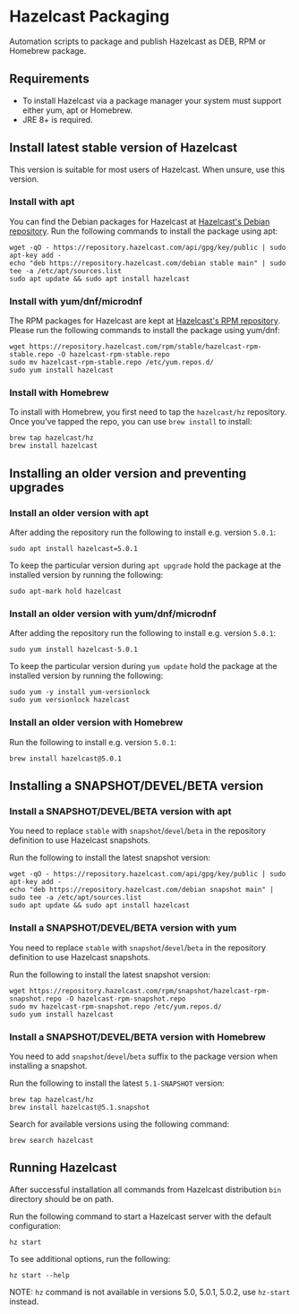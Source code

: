 # Hazelcast Packaging

Automation scripts to package and publish Hazelcast as DEB, RPM or Homebrew package.

## Requirements

- To install Hazelcast via a package manager your system must support 
either yum, apt or Homebrew.  
- JRE 8+ is required.

## Install latest stable version of Hazelcast

This version is suitable for most users of Hazelcast. When unsure, use 
this version.

### Install with apt

You can find the Debian packages for Hazelcast at
[Hazelcast's Debian repository](https://repository.hazelcast.com/debian).
Run the following commands to install the package using apt:

```
wget -qO - https://repository.hazelcast.com/api/gpg/key/public | sudo apt-key add -
echo "deb https://repository.hazelcast.com/debian stable main" | sudo tee -a /etc/apt/sources.list
sudo apt update && sudo apt install hazelcast
```

### Install with yum/dnf/microdnf

The RPM packages for Hazelcast are kept at 
[Hazelcast's RPM repository](https://repository.hazelcast.com/rpm/).
Please run the following commands to install the package using yum/dnf:

```
wget https://repository.hazelcast.com/rpm/stable/hazelcast-rpm-stable.repo -O hazelcast-rpm-stable.repo
sudo mv hazelcast-rpm-stable.repo /etc/yum.repos.d/
sudo yum install hazelcast
```

### Install with Homebrew

To install with Homebrew, you first need to tap the `hazelcast/hz`
repository. Once you’ve tapped the repo, you can use `brew install` to
install:

```
brew tap hazelcast/hz
brew install hazelcast
```

## Installing an older version and preventing upgrades

### Install an older version with apt

After adding the repository run the following to install e.g.
version `5.0.1`:

```
sudo apt install hazelcast=5.0.1
```

To keep the particular version during `apt upgrade` hold the package at
the installed version by running the following:

```
sudo apt-mark hold hazelcast
```

### Install an older version with yum/dnf/microdnf

After adding the repository run the following to install e.g. 
version `5.0.1`: 

```
sudo yum install hazelcast-5.0.1
```

To keep the particular version during `yum update` hold the package at
the installed version by running the following:

```
sudo yum -y install yum-versionlock
sudo yum versionlock hazelcast
```

### Install an older version with Homebrew

Run the following to install e.g. version `5.0.1`:

```
brew install hazelcast@5.0.1
```

## Installing a SNAPSHOT/DEVEL/BETA version

### Install a SNAPSHOT/DEVEL/BETA version with apt

You need to replace `stable` with `snapshot`/`devel`/`beta` in
the repository definition to use Hazelcast snapshots.

Run the following to install the latest snapshot version:

```
wget -qO - https://repository.hazelcast.com/api/gpg/key/public | sudo apt-key add -
echo "deb https://repository.hazelcast.com/debian snapshot main" | sudo tee -a /etc/apt/sources.list
sudo apt update && sudo apt install hazelcast
```

### Install a SNAPSHOT/DEVEL/BETA version with yum

You need to replace `stable` with `snapshot`/`devel`/`beta` in 
the repository definition to use Hazelcast snapshots.

Run the following to install the latest snapshot version:

```
wget https://repository.hazelcast.com/rpm/snapshot/hazelcast-rpm-snapshot.repo -O hazelcast-rpm-snapshot.repo
sudo mv hazelcast-rpm-snapshot.repo /etc/yum.repos.d/
sudo yum install hazelcast
```

### Install a SNAPSHOT/DEVEL/BETA version with Homebrew

You need to add `snapshot`/`devel`/`beta` suffix to the package version when 
installing a snapshot.

Run the following to install the latest `5.1-SNAPSHOT` version:

```
brew tap hazelcast/hz
brew install hazelcast@5.1.snapshot
```

Search for available versions using the following command:

```
brew search hazelcast
```

## Running Hazelcast

After successful installation all commands from Hazelcast distribution
`bin` directory should be on path.

Run the following command to start a Hazelcast server with the default configuration:

```
hz start
``` 

To see additional options, run the following:

```
hz start --help
```

NOTE: `hz` command is not available in versions 5.0, 5.0.1, 5.0.2, 
use `hz-start` instead.
